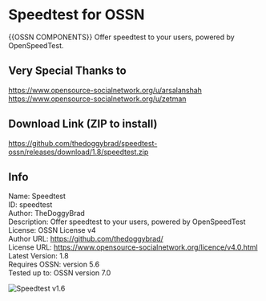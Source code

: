 # Speedtest for OSSN
{{OSSN COMPONENTS}} Offer speedtest to your users, powered by OpenSpeedTest.

## Very Special Thanks to
https://www.opensource-socialnetwork.org/u/arsalanshah
<br>
https://www.opensource-socialnetwork.org/u/zetman

## Download Link (ZIP to install)
https://github.com/thedoggybrad/speedtest-ossn/releases/download/1.8/speedtest.zip

## Info
Name: Speedtest
<br>
ID: speedtest
<br>
Author: TheDoggyBrad
<br>
Description: Offer speedtest to your users, powered by OpenSpeedTest
<br>
License: OSSN License v4
<br>
Author URL: https://github.com/thedoggybrad/
<br>
License URL: https://www.opensource-socialnetwork.org/licence/v4.0.html
<br>
Latest Version: 1.8
<br>
Requires OSSN: version 5.6
<br>
Tested up to: OSSN version 7.0


![Speedtest v1.6](https://picallow.com/wp-content/uploads/2023/05/2023-05-27_647184436eb50_screencap.png)
